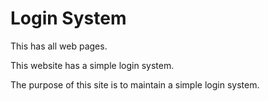 # Login System
This has all web pages.

This website has a simple login system.

The purpose of this site is to maintain a simple login system. 
